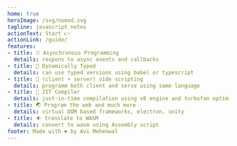 ```yaml
---
home: true
heroImage: /svg/nomad.svg
tagline: javascript notes
actionText: Start 👉
actionLink: /guide/
features:
- title: ⏱ Asynchronous Programming
  details: respons to async events and callbacks
- title: 🔢 Dynamically Typed
  details: can use typed versions using babel or typescript
- title: 🔀 (client + server) side scripting
  details: programm both client and serve using same language
- title: 🔧 JIT Compiler
  details: just-in-time compilation using v8 engine and turbofan optimization
- title: 🌏 Program the web and much more
  details: virtual DOM based frameworks, electron, unity
- title: 🔉 translate to WASM
  details: convert to wasm using Assembly script
footer: Made with ❤️ by Avi Mehenwal
---
```


<Homepage />

<ListPages />
